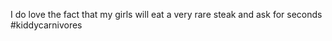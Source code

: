 <!--
id: 612660191
link: http://kevinisom.info/post/612660191/i-do-love-the-fact-that-my-girls-will-eat-a-very
slug: i-do-love-the-fact-that-my-girls-will-eat-a-very
date: Wed May 19 2010 20:32:56 GMT+1200 (NZST)
raw: {"blog_name":"kevinisom","id":612660191,"post_url":"http://kevinisom.info/post/612660191/i-do-love-the-fact-that-my-girls-will-eat-a-very","slug":"i-do-love-the-fact-that-my-girls-will-eat-a-very","type":"text","date":"2010-05-19 08:32:56 GMT","timestamp":1274257976,"state":"published","format":"html","reblog_key":"XrXNCqqa","tags":[],"short_url":"http://tmblr.co/Zw68YyaX7FV","highlighted":[],"feed_item":"http://twitter.com/kev_nz/statuses/14278306410","from_feed_id":"650289","note_count":0,"title":null,"body":"<p>I do love the fact that my girls will eat a very rare steak and ask for seconds #kiddycarnivores</p>"}
publish: 2010-05-019
tags: 
title: null
-->


I do love the fact that my girls will eat a very rare steak and ask for
seconds \#kiddycarnivores


